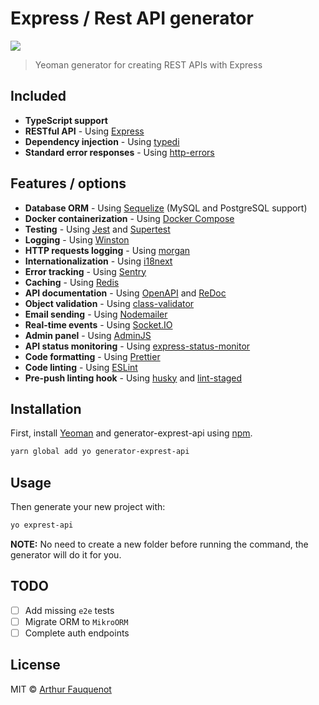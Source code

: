 # Express / Rest API generator

![](https://img.shields.io/badge/license-MIT-blue.svg)

> Yeoman generator for creating REST APIs with Express

## Included

- **TypeScript support**
- **RESTful API** - Using [Express](https://github.com/expressjs/express/)
- **Dependency injection** - Using [typedi](https://github.com/typestack/typedi)
- **Standard error responses** - Using [http-errors](https://www.npmjs.com/package/http-errors)

## Features / options

- **Database ORM** - Using [Sequelize](http://docs.sequelizejs.com/) (MySQL and PostgreSQL support)
- **Docker containerization** - Using [Docker Compose](https://docs.docker.com/compose/)
- **Testing** - Using [Jest](https://jestjs.io/) and [Supertest](https://github.com/visionmedia/supertest)
- **Logging** - Using [Winston](https://github.com/winstonjs/winston)
- **HTTP requests logging** - Using [morgan](https://github.com/expressjs/morgan#readme)
- **Internationalization** - Using [i18next](https://www.i18next.com/)
- **Error tracking** - Using [Sentry](https://docs.sentry.io/platforms/node/)
- **Caching** - Using [Redis](https://github.com/luin/ioredis)
- **API documentation** - Using [OpenAPI](https://swagger.io/specification/) and [ReDoc](https://github.com/Redocly/redoc)
- **Object validation** - Using [class-validator](https://www.npmjs.com/package/class-validator)
- **Email sending** - Using [Nodemailer](https://nodemailer.com/about/)
- **Real-time events** - Using [Socket.IO](https://socket.io/)
- **Admin panel** - Using [AdminJS](https://adminjs.co/)
- **API status monitoring** - Using [express-status-monitor](https://www.npmjs.com/package/express-status-monitor)
- **Code formatting** - Using [Prettier](https://prettier.io/)
- **Code linting** - Using [ESLint](https://eslint.org/)
- **Pre-push linting hook** - Using [husky](https://github.com/typicode/husky) and [lint-staged](https://github.com/okonet/lint-staged)

## Installation

First, install [Yeoman](http://yeoman.io) and generator-exprest-api using [npm](https://www.npmjs.com/).

```bash
yarn global add yo generator-exprest-api
```

## Usage

Then generate your new project with:

```bash
yo exprest-api
```

**NOTE:** No need to create a new folder before running the command, the generator will do it for you.

## TODO

- [ ] Add missing `e2e` tests
- [ ] Migrate ORM to `MikroORM`
- [ ] Complete auth endpoints

## License

MIT © [Arthur Fauquenot](https://github.com/arthurfauq)

